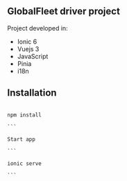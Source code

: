 ## GlobalFleet driver project

Project developed in:

- Ionic 6
- Vuejs 3
- JavaScript
- Pinia
- i18n


## Installation

````

npm install

```

Start app

```

ionic serve

```